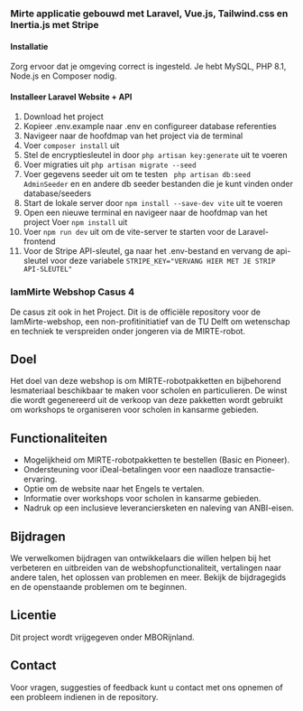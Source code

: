 ### Mirte applicatie gebouwd met Laravel, Vue.js, Tailwind.css en Inertia.js met Stripe 

#### Installatie

Zorg ervoor dat je omgeving correct is ingesteld. Je hebt MySQL, PHP 8.1, Node.js en Composer nodig.

#### Installeer Laravel Website + API

1. Download het project 
2. Kopieer .env.example naar .env en configureer database referenties
3. Navigeer naar de hoofdmap van het project via de terminal
4. Voer `composer install` uit
5. Stel de encryptiesleutel in door `php artisan key:generate` uit te voeren
6. Voer migraties uit `php artisan migrate --seed`
7. Voer gegevens seeder uit om te testen ``` php artisan db:seed AdminSeeder``` en en andere db seeder bestanden die je kunt vinden onder database/seeders
8. Start de lokale server door `npm install --save-dev vite` uit te voeren
9. Open een nieuwe terminal en navigeer naar de hoofdmap van het project
   Voer `npm install` uit
10. Voer `npm run dev` uit om de vite-server te starten voor de Laravel-frontend
11. Voor de Stripe API-sleutel, ga naar het .env-bestand en vervang de api-sleutel voor deze variabele ```STRIPE_KEY="VERVANG HIER MET JE STRIP API-SLEUTEL"```

### IamMirte Webshop Casus 4
De casus zit ook in het Project.
Dit is de officiële repository voor de IamMirte-webshop, een non-profitinitiatief van de TU Delft om wetenschap en techniek te verspreiden onder jongeren via de MIRTE-robot.

## Doel

Het doel van deze webshop is om MIRTE-robotpakketten en bijbehorend lesmateriaal beschikbaar te maken voor scholen en particulieren. De winst die wordt gegenereerd uit de verkoop van deze pakketten wordt gebruikt om workshops te organiseren voor scholen in kansarme gebieden.

## Functionaliteiten

- Mogelijkheid om MIRTE-robotpakketten te bestellen (Basic en Pioneer).
- Ondersteuning voor iDeal-betalingen voor een naadloze transactie-ervaring.
- Optie om de website naar het Engels te vertalen.
- Informatie over workshops voor scholen in kansarme gebieden.
- Nadruk op een inclusieve leveranciersketen en naleving van ANBI-eisen.

## Bijdragen

We verwelkomen bijdragen van ontwikkelaars die willen helpen bij het verbeteren en uitbreiden van de webshopfunctionaliteit, vertalingen naar andere talen, het oplossen van problemen en meer. Bekijk de bijdragegids en de openstaande problemen om te beginnen.

## Licentie

Dit project wordt vrijgegeven onder MBORijnland.

## Contact

Voor vragen, suggesties of feedback kunt u contact met ons opnemen of een probleem indienen in de repository.
